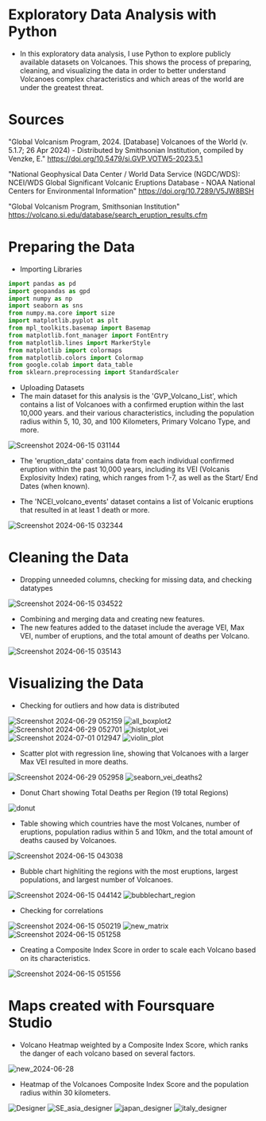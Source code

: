 # Exploratory Data Analysis with Python
-    In this exploratory data analysis, I use Python
    to explore publicly available datasets on Volcanoes. This shows the process of preparing,
    cleaning, and visualizing the data in order to better understand Volcanoes complex characteristics and which areas of the world are under the greatest threat.

# Sources
"Global Volcanism Program, 2024. [Database] Volcanoes of the World (v. 5.1.7; 26 Apr 2024) -
Distributed by Smithsonian Institution, compiled by Venzke, E." https://doi.org/10.5479/si.GVP.VOTW5-2023.5.1

"National Geophysical Data Center / World Data Service (NGDC/WDS): NCEI/WDS Global Significant Volcanic Eruptions Database -
NOAA National Centers for Environmental Information" https://doi.org/10.7289/V5JW8BSH

"Global Volcanism Program, Smithsonian Institution" https://volcano.si.edu/database/search_eruption_results.cfm

# Preparing the Data
- Importing Libraries
  
```python
import pandas as pd
import geopandas as gpd
import numpy as np
import seaborn as sns
from numpy.ma.core import size
import matplotlib.pyplot as plt
from mpl_toolkits.basemap import Basemap
from matplotlib.font_manager import FontEntry
from matplotlib.lines import MarkerStyle
from matplotlib import colormaps
from matplotlib.colors import Colormap
from google.colab import data_table
from sklearn.preprocessing import StandardScaler
```

- Uploading Datasets
- The main dataset for this analysis is the 'GVP_Volcano_List', which contains a list of Volcanoes with a confirmed eruption within the last 10,000 years. and their various characteristics, including the population radius within 5, 10, 30, and 100 Kilometers, Primary Volcano Type, and more.

![Screenshot 2024-06-15 031144](https://github.com/Matteo2979/Volcano-Analysis/assets/105907530/f862508a-a54e-4e3c-aeed-52f1c7e4563b)

- The 'eruption_data' contains data from each individual confirmed eruption within the past 10,000 years, including its VEI (Volcanis Explosivity Index) rating, which ranges from 1-7, as well as the Start/ End Dates (when known).

- The 'NCEI_volcano_events' dataset contains a list of Volcanic eruptions that resulted in at least 1 death or more.


![Screenshot 2024-06-15 032344](https://github.com/Matteo2979/Volcano-Analysis/assets/105907530/f6d63a2a-b777-45d9-8bb4-a7ec61bfdcf2)

# Cleaning the Data
- Dropping  unneeded columns, checking for missing data, and checking datatypes

![Screenshot 2024-06-15 034522](https://github.com/Matteo2979/Volcano-Analysis/assets/105907530/cb805457-ad47-4e54-93c9-684252123119)

- Combining and merging data and creating new features.
- The new features added to the dataset include the average VEI, Max VEI, number of eruptions, and the total amount of deaths per Volcano.

![Screenshot 2024-06-15 035143](https://github.com/Matteo2979/Volcano-Analysis/assets/105907530/ad1ebc46-a7cb-447f-99c0-b0aa79877d8a)

# Visualizing the Data  
- Checking for outliers and how data is distributed

![Screenshot 2024-06-29 052159](https://github.com/Matteo2979/Volcano-Analysis/assets/105907530/f1becf41-cbde-4b1a-9863-f9b546f1ecfd)
![all_boxplot2](https://github.com/Matteo2979/Volcano-Analysis/assets/105907530/ad322677-cd31-437c-a9d0-49d89eed2e3f)
![Screenshot 2024-06-29 052701](https://github.com/Matteo2979/Volcano-Analysis/assets/105907530/4fdc678b-b0cb-41c4-8497-d84e9344a948)
![histplot_vei](https://github.com/Matteo2979/Volcano-Analysis/assets/105907530/0ce499c5-0ac8-4ca4-a9fc-fa9270d29487)
![Screenshot 2024-07-01 012947](https://github.com/Matteo2979/Volcano-Analysis/assets/105907530/e64f1529-7355-413f-ae3d-5e4289e5ea05)
![violin_plot](https://github.com/Matteo2979/Volcano-Analysis/assets/105907530/4c9a7c8f-d816-4e37-8435-a6d374d3d8f8)

- Scatter plot with regression line, showing that Volcanoes with a larger Max VEI resulted in more deaths.
  
![Screenshot 2024-06-29 052958](https://github.com/Matteo2979/Volcano-Analysis/assets/105907530/d2ce8744-052c-45a7-9df9-bbd06fc1f137)
![seaborn_vei_deaths2](https://github.com/Matteo2979/Volcano-Analysis/assets/105907530/f6d057b6-0667-4d1a-a014-2b5e64e551d0)

- Donut Chart showing Total Deaths per Region (19 total Regions)
  
![donut](https://github.com/Matteo2979/Volcano-Analysis/assets/105907530/bfa3653b-6231-4353-a311-5bb551fa213b)

- Table showing which countries have the most Volcanes, number of eruptions, population radius within 5 and 10km, and the total amount of deaths caused by Volcanoes.

![Screenshot 2024-06-15 043038](https://github.com/Matteo2979/Volcano-Analysis/assets/105907530/0752c1fd-1c09-4a90-a79d-b29111ae96ba)

- Bubble chart highliting the regions with the most eruptions, largest populations, and largest number of Volcanoes.

![Screenshot 2024-06-15 044142](https://github.com/Matteo2979/Volcano-Analysis/assets/105907530/ab85b2f2-9653-4cd3-9a71-cb771bdbbb9c)
![bubblechart_region](https://github.com/Matteo2979/Volcano-Analysis/assets/105907530/f098df99-77f3-4958-90b1-d2fa3b8a2699)

- Checking for correlations

![Screenshot 2024-06-15 050219](https://github.com/Matteo2979/Volcano-Analysis/assets/105907530/c3d75e99-6b6d-40be-a78c-065f4a522344)
![new_matrix](https://github.com/Matteo2979/Volcano-Analysis/assets/105907530/ffc0ec40-4d2b-4fe8-8627-419e2b25667f)
![Screenshot 2024-06-15 051258](https://github.com/Matteo2979/Volcano-Analysis/assets/105907530/98c26929-64c4-4b1e-89b0-21bfde0bb1db)

- Creating a Composite Index Score in order to scale each Volcano based on its characteristics.

![Screenshot 2024-06-15 051556](https://github.com/Matteo2979/Volcano-Analysis/assets/105907530/64ed3bd9-86bc-4490-8750-b97b11d18133)

# Maps created with Foursquare Studio 
- Volcano Heatmap weighted by a Composite Index Score, which ranks the danger of each volcano based on several factors. 
  
![new_2024-06-28](https://github.com/Matteo2979/Volcano-Analysis/assets/105907530/57eb489c-6592-46ac-bd46-7b55635ba2ab)

- Heatmap of the Volcanoes Composite Index Score and the population radius within 30 kilometers.

![Designer](https://github.com/Matteo2979/Volcano-Analysis/assets/105907530/7d1addb0-19c9-4e96-bb44-81429cf41cf9)
![SE_asia_designer](https://github.com/Matteo2979/Volcano-Analysis/assets/105907530/c736395d-5621-41ad-aaf9-e82b2b54a9a7)
![japan_designer](https://github.com/Matteo2979/Volcano-Analysis/assets/105907530/0511a4c3-0c02-45b7-ab1b-d8c4a5c56253)
![italy_designer](https://github.com/Matteo2979/Volcano-Analysis/assets/105907530/541bb38e-f302-418e-a406-4eb247700c77)



